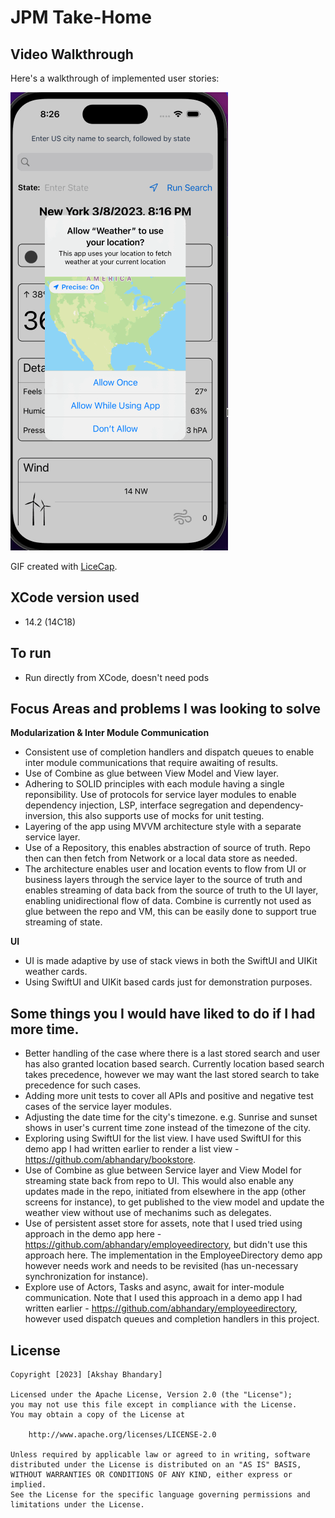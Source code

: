 # JPM Take-Home

## Video Walkthrough

Here's a walkthrough of implemented user stories:

<img src='https://github.com/abhandary/jpm/blob/main/demo.gif' title='Video Walkthrough' width='' alt='Video Walkthrough' />

GIF created with [LiceCap](http://www.cockos.com/licecap/).

## XCode version used

* 14.2 (14C18)

## To run

* Run directly from XCode, doesn't need pods

## Focus Areas and problems I was looking to solve

**Modularization & Inter Module Communication**
* Consistent use of completion handlers and dispatch queues to enable inter module communications that require awaiting of results. 
* Use of Combine as glue between View Model and View layer.
* Adhering to SOLID principles with each module having a single reponsibility. Use of protocols for service layer modules to enable dependency injection, LSP, interface segregation and dependency-inversion, this also supports use of mocks for unit testing.
* Layering of the app using MVVM architecture style with a separate service layer.
* Use of a Repository, this enables abstraction of source of truth. Repo then can then fetch from Network or a local data store as needed.
* The architecture enables user and location events to flow from UI or business layers through the service layer to the source of truth and enables streaming of data back from the source of truth to the UI layer, enabling unidirectional flow of data. Combine is currently not used as glue between the repo and VM, this can be easily done to support true streaming of state. 

**UI**
* UI is made adaptive by use of stack views in both the SwiftUI and UIKit weather cards.
* Using SwiftUI and UIKit based cards just for demonstration purposes.

## Some things you I would have liked to do if I had more time. 
* Better handling of the case where there is a last stored search and user has also granted location based search. Currently location based search takes precedence, however we may want the last stored search to take precedence for such cases.
* Adding more unit tests to cover all APIs and positive and negative test cases of the service layer modules. 
* Adjusting the date time for the city's timezone. e.g. Sunrise and sunset shows in user's current time zone instead of the
timezone of the city.
* Exploring using SwiftUI for the list view. I have used SwiftUI for this demo app I had written earlier to render a list view - https://github.com/abhandary/bookstore. 
* Use of Combine as glue between Service layer and View Model for streaming state back from repo to UI. This would also enable any updates made in the repo, initiated from elsewhere in the app (other screens for instance), to get published to the view model and update the weather view without use of mechanims such as delegates.
* Use of persistent asset store for assets, note that I used tried using approach in the demo app here - https://github.com/abhandary/employeedirectory, but didn't use this approach here. The implementation in the EmployeeDirectory demo app however needs work and needs to be revisited (has un-necessary synchronization for instance). 
* Explore use of Actors, Tasks and async, await for inter-module communication. Note that I used this approach in a demo app I had written earlier - https://github.com/abhandary/employeedirectory, however used dispatch queues and completion handlers in this project. 
 

## License

    Copyright [2023] [Akshay Bhandary]

    Licensed under the Apache License, Version 2.0 (the "License");
    you may not use this file except in compliance with the License.
    You may obtain a copy of the License at

        http://www.apache.org/licenses/LICENSE-2.0

    Unless required by applicable law or agreed to in writing, software
    distributed under the License is distributed on an "AS IS" BASIS,
    WITHOUT WARRANTIES OR CONDITIONS OF ANY KIND, either express or implied.
    See the License for the specific language governing permissions and
    limitations under the License.
